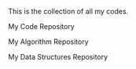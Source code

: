 This is the collection of all my codes.

My Code Repository

My Algorithm Repository

My Data Structures Repository
